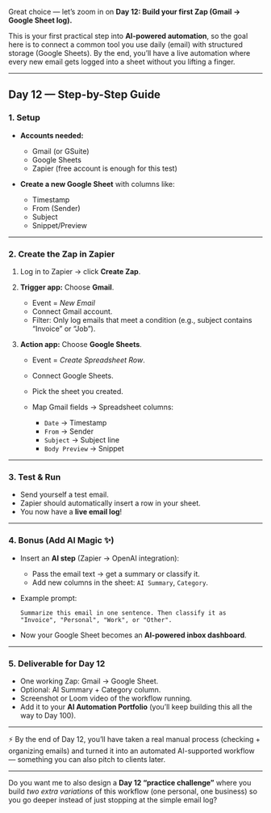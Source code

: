 Great choice — let’s zoom in on **Day 12: Build your first Zap (Gmail → Google Sheet log).**

This is your first practical step into **AI-powered automation**, so the goal here is to connect a common tool you use daily (email) with structured storage (Google Sheets). By the end, you’ll have a live automation where every new email gets logged into a sheet without you lifting a finger.

---

## **Day 12 — Step-by-Step Guide**

### 1. Setup

* **Accounts needed:**

  * Gmail (or GSuite)
  * Google Sheets
  * Zapier (free account is enough for this test)
* **Create a new Google Sheet** with columns like:

  * Timestamp
  * From (Sender)
  * Subject
  * Snippet/Preview

---

### 2. Create the Zap in Zapier

1. Log in to Zapier → click **Create Zap**.

2. **Trigger app:** Choose **Gmail**.

   * Event = *New Email*
   * Connect Gmail account.
   * Filter: Only log emails that meet a condition (e.g., subject contains “Invoice” or “Job”).

3. **Action app:** Choose **Google Sheets**.

   * Event = *Create Spreadsheet Row*.
   * Connect Google Sheets.
   * Pick the sheet you created.
   * Map Gmail fields → Spreadsheet columns:

     * `Date` → Timestamp
     * `From` → Sender
     * `Subject` → Subject line
     * `Body Preview` → Snippet

---

### 3. Test & Run

* Send yourself a test email.
* Zapier should automatically insert a row in your sheet.
* You now have a **live email log**!

---

### 4. Bonus (Add AI Magic ✨)

* Insert an **AI step** (Zapier → OpenAI integration):

  * Pass the email text → get a summary or classify it.
  * Add new columns in the sheet: `AI Summary`, `Category`.
* Example prompt:

  ```
  Summarize this email in one sentence. Then classify it as "Invoice", "Personal", "Work", or "Other".
  ```
* Now your Google Sheet becomes an **AI-powered inbox dashboard**.

---

### 5. Deliverable for Day 12

* One working Zap: Gmail → Google Sheet.
* Optional: AI Summary + Category column.
* Screenshot or Loom video of the workflow running.
* Add it to your **AI Automation Portfolio** (you’ll keep building this all the way to Day 100).

---

⚡ By the end of Day 12, you’ll have taken a real manual process (checking + organizing emails) and turned it into an automated AI-supported workflow — something you can also pitch to clients later.

---

Do you want me to also design a **Day 12 “practice challenge”** where you build *two extra variations* of this workflow (one personal, one business) so you go deeper instead of just stopping at the simple email log?
